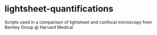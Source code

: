 # lightsheet-quantifications
Scripts used in a comparison of lightsheet and confocal microscopy from Bentley Group @ Harvard Medical
